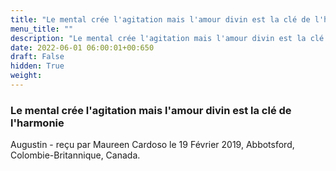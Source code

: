 ```yaml
---
title: "Le mental crée l'agitation mais l'amour divin est la clé de l'harmonie"
menu_title: ""
description: "Le mental crée l'agitation mais l'amour divin est la clé de l'harmonie"
date: 2022-06-01 06:00:01+00:650
draft: False
hidden: True
weight:
---
```

### Le mental crée l'agitation mais l'amour divin est la clé de l'harmonie

Augustin - reçu par Maureen Cardoso le 19 Février 2019, Abbotsford, Colombie-Britannique, Canada.




